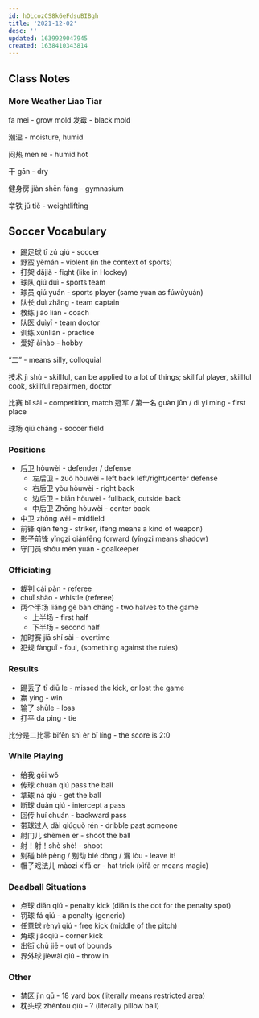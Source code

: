 ```yaml
---
id: hOLcozCS8k6eFdsuBIBgh
title: '2021-12-02'
desc: ''
updated: 1639929047945
created: 1638410343814
---
```


## Class Notes

### More Weather Liao Tiar
fa mei - grow mold 
发霉 - black mold 

潮湿 - moisture, humid

闷热 men re - humid hot 

干 gān - dry 


健身房 jiàn shēn fáng - gymnasium

举铁 jǔ tiě - weightlifting

## Soccer Vocabulary 

- 踢足球 tī zú qiú - soccer
- 野蛮 yěmán - violent (in the context of sports)
- 打架 dǎjià - fight (like in Hockey)
- 球队 qiú duì - sports team 
- 球员 qiú yuán - sports player (same yuan as fúwùyuán)
- 队长 duì zhǎng - team captain
- 教练 jiào liàn - coach 
- 队医 duìyī - team doctor 
- 训练 xùnliàn - practice 
- 爱好 àihào - hobby

“二” - means silly, colloquial 

技术 jì shù - skillful, can be applied to a lot of things; skillful player, skillful cook, skillful repairmen, doctor

比赛 bǐ sài - competition, match 
冠军 / 第一名 guàn jūn / di yi ming  - first place 

球场 qiú chǎng - soccer field

### Positions
- 后卫 hòuwèi - defender / defense
    - 左后卫 - zuǒ hòuwèi - left back left/right/center defense
    - 右后卫 yòu hòuwèi - right back
    - 边后卫 - biān hòuwèi - fullback, outside back
    - 中后卫 Zhōng hòuwèi - center back 
- 中卫 zhōng wèi - midfield
- 前锋 qián fēng - striker, (fēng means a kind of weapon)
- 影子前锋 yǐngzi qiánfēng forward (yǐngzi means shadow)
- 守门员 shǒu mén yuán - goalkeeper

### Officiating
- 裁判 cái pàn - referee 
- chuī shào - whistle (referee)
- 两个半场 liǎng gè bàn chǎng - two halves to the game
    - 上半场 - first half
    - 下半场 - second half
- 加时赛 jiā shí sài - overtime
- 犯规 fànguī - foul, (something against the rules)

### Results
- 踢丢了 tī diū le  - missed the kick, or lost the game
- 赢 yíng - win
- 输了 shūle - loss 
- 打平 da ping - tie

比分是二比零 bǐfēn shì èr bǐ líng - the score is 2:0

### While Playing
- 给我 gěi wǒ
- 传球 chuán qiú pass the ball 
- 拿球 ná qiú - get the ball 
- 断球 duàn qiú - intercept a pass
- 回传 huí chuán - backward pass 
- 带球过人 dài qiúguò rén - dribble past someone 
- 射门儿 shèmén er - shoot the ball 
- 射！射！shè shè! - shoot
- 别碰 bié pèng / 别动 bié dòng / 漏 lòu - leave it!
- 帽子戏法儿 màozi xìfǎ er - hat trick (xìfǎ er means magic)

### Deadball Situations
- 点球 diǎn qiú - penalty kick (diǎn is the dot for the penalty spot)
- 罚球 fá qiú - a penalty (generic) 
- 任意球 rènyì qiú - free kick (middle of the pitch)
- 角球 jiǎoqiú - corner kick 
- 出街 chū jiē - out of bounds
- 界外球 jièwài qiú - throw in 

### Other 
- 禁区 jìn qū - 18 yard box (literally means restricted area)
- 枕头球 zhěntou qiú - ? (literally pillow ball)